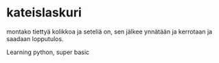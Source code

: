 # kateislaskuri
montako tiettyä kolikkoa ja seteliä on, sen jälkee ynnätään ja kerrotaan ja saadaan lopputulos.

Learning python, super basic
